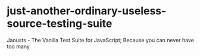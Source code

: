 # just-another-ordinary-useless-source-testing-suite
Jaousts - The Vanilla Test Suite for JavaScript;  Because you can never have too many
